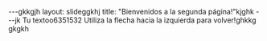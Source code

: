 ---gkkgjh
layout: slideggkhj
title: "Bienvenidos a la segunda página!"kjghk
---jk
Tu textoo6351532
Utiliza la flecha hacia la izquierda para volver!ghkkg
gkgkh
